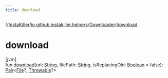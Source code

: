 ```yaml
---
title: download
---
```

//[InstaKiller](../../../index.html)/[io.github.instakiller.helpers](../index.html)/[Downloader](index.html)/[download](download.html)



# download



[jvm]\
fun [download](download.html)(url: [String](https://kotlinlang.org/api/latest/jvm/stdlib/kotlin/-string/index.html), filePath: [String](https://kotlinlang.org/api/latest/jvm/stdlib/kotlin/-string/index.html), isReplacingOld: [Boolean](https://kotlinlang.org/api/latest/jvm/stdlib/kotlin/-boolean/index.html) = false): [Pair](https://kotlinlang.org/api/latest/jvm/stdlib/kotlin/-pair/index.html)&lt;[File](https://docs.oracle.com/javase/8/docs/api/java/io/File.html)?, [Throwable](https://kotlinlang.org/api/latest/jvm/stdlib/kotlin/-throwable/index.html)?&gt;




